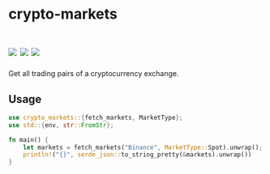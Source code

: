 # crypto-markets

[![](https://img.shields.io/github/workflow/status/soulmachine/crypto-crawler-rs/CI/main)](https://github.com/soulmachine/crypto-crawler-rs/actions?query=branch%3Amain)
[![](https://img.shields.io/crates/v/crypto-markets.svg)](https://crates.io/crates/crypto-markets)
[![](https://docs.rs/crypto-markets/badge.svg)](https://docs.rs/crypto-markets)
==========

Get all trading pairs of a cryptocurrency exchange.

## Usage

```rust
use crypto_markets::{fetch_markets, MarketType};
use std::{env, str::FromStr};

fn main() {
    let markets = fetch_markets("Binance", MarketType::Spot).unwrap();
    println!("{}", serde_json::to_string_pretty(&markets).unwrap())
}
```
